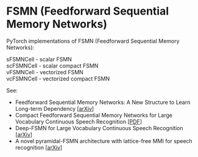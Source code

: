 # FSMN (Feedforward Sequential Memory Networks)
PyTorch implementations of FSMN (Feedforward Sequential Memory Networks):<br>

sFSMNCell  - scalar FSMN<br>
scFSMNCell - scalar compact FSMN<br>
vFSMNCell  - vectorized FSMN<br>
vcFSMNCell - vectorized compact FSMN<br>

See:
- Feedforward Sequential Memory Networks: A New Structure to Learn Long-term Dependency [[arXiv](https://arxiv.org/abs/1512.08301)]
- Compact Feedforward Sequential Memory Networks for Large Vocabulary Continuous Speech Recognition [[PDF](https://pdfs.semanticscholar.org/eb62/dabac5f62f267a42b9f2615e057dd21eb9d3.pdf)]
- Deep-FSMN for Large Vocabulary Continuous Speech Recognition [[arXiv](https://arxiv.org/abs/1803.05030)]
- A novel pyramidal-FSMN architecture with lattice-free MMI for speech recognition [[arXiv](https://arxiv.org/abs/1810.11352)]
